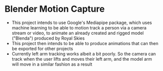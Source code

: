 # Blender Motion Capture
- This project intends to use Google's Mediapipe package, which uses machine learning to be able to motion track a person via a camera stream or video, to animate an already created and rigged model ("Blenda") produced by Royal Skies
- This project then intends to be able to produce animations that can then be exported for other projects
- Currently left arm tracking works albeit a bit poorly. So the camera can track when the user lifts and moves their left arm, and the model arm will move in a similar fashion as a result